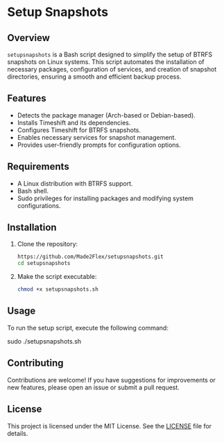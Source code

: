 # Setup Snapshots

## Overview

`setupsnapshots` is a Bash script designed to simplify the setup of BTRFS snapshots on Linux systems. This script automates the installation of necessary packages, configuration of services, and creation of snapshot directories, ensuring a smooth and efficient backup process.

## Features

- Detects the package manager (Arch-based or Debian-based).
- Installs Timeshift and its dependencies.
- Configures Timeshift for BTRFS snapshots.
- Enables necessary services for snapshot management.
- Provides user-friendly prompts for configuration options.

## Requirements

- A Linux distribution with BTRFS support.
- Bash shell.
- Sudo privileges for installing packages and modifying system configurations.

## Installation

1. Clone the repository:

   ```bash
   https://github.com/Made2Flex/setupsnapshots.git
   cd setupsnapshots
   ```

2. Make the script executable:

   ```bash
   chmod +x setupsnapshots.sh
   ```

## Usage

To run the setup script, execute the following command:

sudo ./setupsnapshots.sh

## Contributing

Contributions are welcome! If you have suggestions for improvements or new features, please open an issue or submit a pull request.

## License

This project is licensed under the MIT License. See the [LICENSE](LICENSE) file for details.
